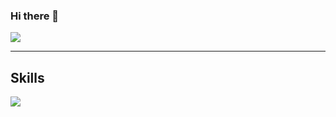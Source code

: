 ### Hi there 👋

<a href="https://social.gelbphoenix.de/@gelbphoenix" target="_blank" rel="me noreferrer noopener">
  <img src="https://img.shields.io/mastodon/follow/113493029581474383?domain=https%3A%2F%2Fsocial.gelbphoenix.de&style=for-the-badge&logo=mastodon&labelColor=1c1917&color=6364ff" />
</a>

-----------------------------------------------

## Skills
<img
  src="https://skillicons.dev/icons?i=js,html,css,nodejs,react,github,linux,docker"
/>
